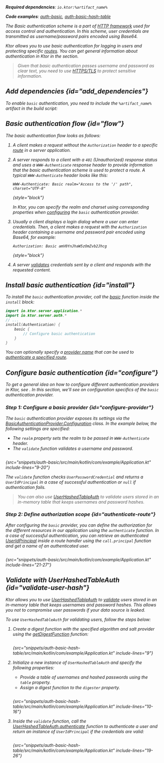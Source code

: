 [//]: # (title: Basic authentication)

<show-structure for="chapter" depth="2"/>

<var name="artifact_name" value="ktor-server-auth"/>

<tldr>
<p>
<b>Required dependencies</b>: <code>io.ktor:%artifact_name%</code>
</p>
<p>
<b>Code examples</b>: <a href="https://github.com/ktorio/ktor-documentation/tree/%ktor_version%/codeSnippets/snippets/auth-basic">auth-basic</a>, <a href="https://github.com/ktorio/ktor-documentation/tree/%ktor_version%/codeSnippets/snippets/auth-basic-hash-table">auth-basic-hash-table</a>
</p>
<include from="lib.topic" element-id="native_server_supported"/>
</tldr>

The Basic authentication scheme is a part of [HTTP framework](https://developer.mozilla.org/en-US/docs/Web/HTTP/Authentication) used for access control and authentication. In this scheme, user credentials are transmitted as username/password pairs encoded using Base64.

Ktor allows you to use basic authentication for logging in users and protecting specific [routes](Routing_in_Ktor.md). You can get general information about authentication in Ktor in the [](authentication.md) section.

> Given that basic authentication passes username and password as clear text, you need to use [HTTPS/TLS](ssl.md) to protect sensitive information.

## Add dependencies {id="add_dependencies"}
To enable `basic` authentication, you need to include the `%artifact_name%` artifact in the build script:

<include from="lib.topic" element-id="add_ktor_artifact"/>

## Basic authentication flow {id="flow"}

The basic authentication flow looks as follows:

1. A client makes a request without the `Authorization` header to a specific [route](Routing_in_Ktor.md) in a server application.
1. A server responds to a client with a `401` (Unauthorized) response status and uses a `WWW-Authenticate` response header to provide information that the basic authentication scheme is used to protect a route. A typical `WWW-Authenticate` header looks like this:
   
   ```
   WWW-Authenticate: Basic realm="Access to the '/' path", charset="UTF-8"
   ```
   {style="block"}
   
   In Ktor, you can specify the realm and charset using corresponding properties when [configuring](#configure-provider) the `basic` authentication provider.

1. Usually a client displays a login dialog where a user can enter credentials. Then, a client makes a request with the `Authorization` header containing a username and password pair encoded using Base64, for example:
   
   ```
   Authorization: Basic amV0YnJhaW5zOmZvb2Jhcg
   ```
   {style="block"}

1. A server [validates](#configure-provider) credentials sent by a client and responds with the requested content.


## Install basic authentication {id="install"}
To install the `basic` authentication provider, call the [basic](https://api.ktor.io/ktor-server/ktor-server-plugins/ktor-server-auth/io.ktor.server.auth/basic.html) function inside the `install` block:

```kotlin
import io.ktor.server.application.*
import io.ktor.server.auth.*
// ...
install(Authentication) {
    basic {
        // Configure basic authentication
    }
}
```

You can optionally specify a [provider name](authentication.md#provider-name) that can be used to [authenticate a specified route](#authenticate-route).

## Configure basic authentication {id="configure"}

To get a general idea on how to configure different authentication providers in Ktor, see [](authentication.md#configure). In this section, we'll see on configuration specifics of the `basic` authentication provider. 

### Step 1: Configure a basic provider {id="configure-provider"}

The `basic` authentication provider exposes its settings via the [BasicAuthenticationProvider.Configuration](https://api.ktor.io/ktor-server/ktor-server-plugins/ktor-server-auth/io.ktor.server.auth/-basic-authentication-provider/-config/index.html) class. In the example below, the following settings are specified:
* The `realm` property sets the realm to be passed in `WWW-Authenticate` header.
* The `validate` function validates a username and password.

```kotlin
```
{src="snippets/auth-basic/src/main/kotlin/com/example/Application.kt" include-lines="9-20"}
   
The `validate` function checks `UserPasswordCredential` and returns a `UserIdPrincipal` in a case of successful authentication or `null` if authentication fails. 
> You can also use [UserHashedTableAuth](#validate-user-hash) to validate users stored in an in-memory table that keeps usernames and password hashes.

### Step 2: Define authorization scope {id="authenticate-route"}

After configuring the `basic` provider, you can define the authorization for the different resources in our application using the `authenticate` function. In a case of successful authentication, you can retrieve an authenticated [UserIdPrincipal](https://api.ktor.io/ktor-server/ktor-server-plugins/ktor-server-auth/io.ktor.server.auth/-user-id-principal/index.html) inside a route handler using the `call.principal` function and get a name of an authenticated user.

```kotlin
```
{src="snippets/auth-basic/src/main/kotlin/com/example/Application.kt" include-lines="21-27"}


## Validate with UserHashedTableAuth {id="validate-user-hash"}

Ktor allows you to use [UserHashedTableAuth](#validate-user-hash) to [validate](#configure-provider) users stored in an in-memory table that keeps usernames and password hashes. This allows you not to compromise user passwords if your data source is leaked.

To use `UserHashedTableAuth` for validating users, follow the steps below:

1. Create a digest function with the specified algorithm and salt provider using the [getDigestFunction](https://api.ktor.io/ktor-utils/io.ktor.util/get-digest-function.html) function:
   
   ```kotlin
   ```
   {src="snippets/auth-basic-hash-table/src/main/kotlin/com/example/Application.kt" include-lines="9"}

1. Initialize a new instance of `UserHashedTableAuth` and specify the following properties:
   * Provide a table of usernames and hashed passwords using the `table` property.
   * Assign a digest function to the `digester` property.
   
   ```kotlin
   ```
   {src="snippets/auth-basic-hash-table/src/main/kotlin/com/example/Application.kt" include-lines="10-16"}
   
1. Inside the `validate` function, call the [UserHashedTableAuth.authenticate](https://api.ktor.io/ktor-server/ktor-server-plugins/ktor-server-auth/io.ktor.server.auth/-user-hashed-table-auth/authenticate.html) function to authenticate a user and return an instance of `UserIdPrincipal` if the credentials are valid:

   ```kotlin
   ```
   {src="snippets/auth-basic-hash-table/src/main/kotlin/com/example/Application.kt" include-lines="19-26"}
